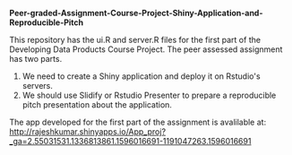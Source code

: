 **Peer-graded-Assignment-Course-Project-Shiny-Application-and-Reproducible-Pitch**

This repository has the ui.R and server.R files for the first part of the Developing Data Products Course Project. 
The peer assessed assignment has two parts. 

1.  We need to create a Shiny application and deploy it on Rstudio's servers. 
2.  We should use Slidify or Rstudio Presenter to prepare a reproducible pitch presentation about the application.

The app developed for the first part of the assignment is avalilable at: http://rajeshkumar.shinyapps.io/App_proj?_ga=2.55031531.1336813861.1596016691-1191047263.1596016691
